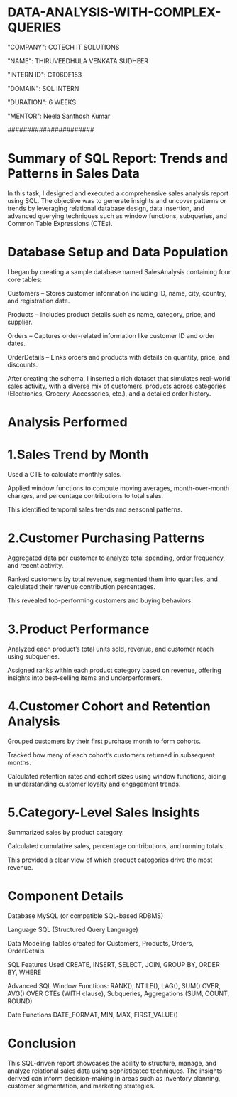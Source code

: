 # DATA-ANALYSIS-WITH-COMPLEX-QUERIES

"COMPANY": COTECH IT SOLUTIONS

"NAME": THIRUVEEDHULA VENKATA SUDHEER

"INTERN ID": CT06DF153

"DOMAIN": SQL INTERN

"DURATION": 6 WEEKS

"MENTOR": Neela Santhosh Kumar

######################
# Summary of SQL Report: Trends and Patterns in Sales Data

In this task, I designed and executed a comprehensive sales analysis report using SQL. The objective was to generate insights and uncover patterns or trends by leveraging relational database design, data insertion, and advanced querying techniques such as window functions, subqueries, and Common Table Expressions (CTEs).

# Database Setup and Data Population

I began by creating a sample database named SalesAnalysis containing four core tables:

Customers – Stores customer information including ID, name, city, country, and registration date.

Products – Includes product details such as name, category, price, and supplier.

Orders – Captures order-related information like customer ID and order dates.

OrderDetails – Links orders and products with details on quantity, price, and discounts.

After creating the schema, I inserted a rich dataset that simulates real-world sales activity, with a diverse mix of customers, products across categories (Electronics, Grocery, Accessories, etc.), and a detailed order history.

# Analysis Performed

# 1.Sales Trend by Month

Used a CTE to calculate monthly sales.

Applied window functions to compute moving averages, month-over-month changes, and percentage contributions to total sales.

This identified temporal sales trends and seasonal patterns.

# 2.Customer Purchasing Patterns

Aggregated data per customer to analyze total spending, order frequency, and recent activity.

Ranked customers by total revenue, segmented them into quartiles, and calculated their revenue contribution percentages.

This revealed top-performing customers and buying behaviors.

# 3.Product Performance

Analyzed each product’s total units sold, revenue, and customer reach using subqueries.

Assigned ranks within each product category based on revenue, offering insights into best-selling items and underperformers.

# 4.Customer Cohort and Retention Analysis

Grouped customers by their first purchase month to form cohorts.

Tracked how many of each cohort’s customers returned in subsequent months.

Calculated retention rates and cohort sizes using window functions, aiding in understanding customer loyalty and engagement trends.

# 5.Category-Level Sales Insights

Summarized sales by product category.

Calculated cumulative sales, percentage contributions, and running totals.

This provided a clear view of which product categories drive the most revenue.

# Component               	Details

  Database           	MySQL (or compatible SQL-based RDBMS)
  
  Language	          SQL (Structured Query Language)
  
  Data Modeling      	  Tables created for Customers, Products, Orders, OrderDetails
  
SQL Features Used	        CREATE, INSERT, SELECT, JOIN, GROUP BY, ORDER BY, WHERE

Advanced SQL Window Functions:   RANK(), NTILE(), LAG(), SUM() OVER, AVG() OVER
                                 CTEs (WITH clause), Subqueries, Aggregations (SUM, COUNT, ROUND)
                                 
Date Functions         	DATE_FORMAT, MIN, MAX, FIRST_VALUE()  



# Conclusion
This SQL-driven report showcases the ability to structure, manage, and analyze relational sales data using sophisticated techniques. The insights derived can inform decision-making in areas such as inventory planning, customer segmentation, and marketing strategies.









